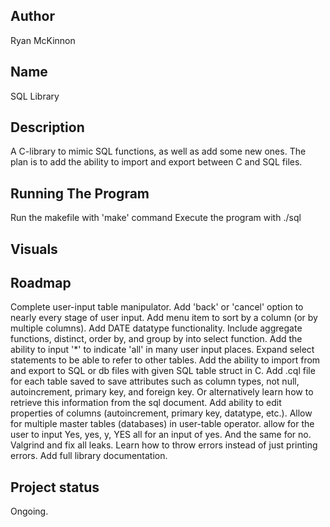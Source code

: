 ## Author
Ryan McKinnon

## Name
SQL Library

## Description
A C-library to mimic SQL functions, as well as add some new ones. The plan is to add the ability to import and export between C and SQL files.

## Running The Program
Run the makefile with 'make' command
Execute the program with ./sql

## Visuals

## Roadmap
Complete user-input table manipulator.
Add 'back' or 'cancel' option to nearly every stage of user input.
Add menu item to sort by a column (or by multiple columns).
Add DATE datatype functionality.
Include aggregate functions, distinct, order by, and group by into select function.
Add the ability to input '*' to indicate 'all' in many user input places.
Expand select statements to be able to refer to other tables.
Add the ability to import from and export to SQL or db files with given SQL table struct in C.
Add .cql file for each table saved to save attributes such as column types, not null, autoincrement, primary key, and foreign key. Or alternatively learn how to retrieve this information from the sql document.
Add ability to edit properties of columns (autoincrement, primary key, datatype, etc.).
Allow for multiple master tables (databases) in user-table operator.
allow for the user to input Yes, yes, y, YES all for an input of yes. And the same for no.
Valgrind and fix all leaks.
Learn how to throw errors instead of just printing errors.
Add full library documentation.

## Project status
Ongoing.
